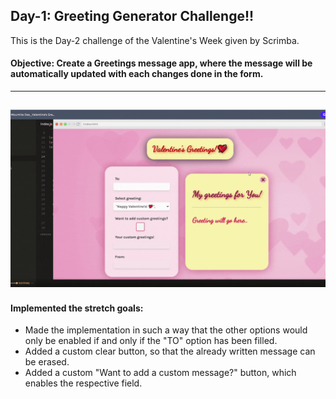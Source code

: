## Day-1:  Greeting Generator Challenge!!
This is the Day-2 challenge of the Valentine's Week given by Scrimba.
#### Objective: Create a Greetings message app, where the message will be automatically updated with each changes done in the form.
---
![](https://github.com/mou123das/Scrimba-Challenge-Weeks/blob/main/Valentine's%20Week%20Challenges/Day-2/Walkthrough_video.gif)
---
#### Implemented the stretch goals: 
* Made the implementation in such a way that the other options would only be enabled if and only if the "TO" option has been filled.
* Added a custom clear button, so that the already written message can be erased.
* Added a custom "Want to add a custom message?" button, which enables the respective field.
